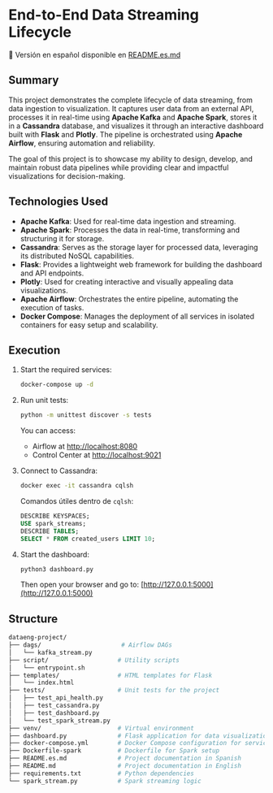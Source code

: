 # End-to-End Data Streaming Lifecycle

📄 Versión en español disponible en [README.es.md](README.es.md)

## **Summary**
This project demonstrates the complete lifecycle of data streaming, from data ingestion to visualization. It captures user data from an external API, processes it in real-time using **Apache Kafka** and **Apache Spark**, stores it in a **Cassandra** database, and visualizes it through an interactive dashboard built with **Flask** and **Plotly**. The pipeline is orchestrated using **Apache Airflow**, ensuring automation and reliability.

The goal of this project is to showcase my ability to design, develop, and maintain robust data pipelines while providing clear and impactful visualizations for decision-making.

## **Technologies Used**
- **Apache Kafka**: Used for real-time data ingestion and streaming.
- **Apache Spark**: Processes the data in real-time, transforming and structuring it for storage.
- **Cassandra**: Serves as the storage layer for processed data, leveraging its distributed NoSQL capabilities.
- **Flask**: Provides a lightweight web framework for building the dashboard and API endpoints.
- **Plotly**: Used for creating interactive and visually appealing data visualizations.
- **Apache Airflow**: Orchestrates the entire pipeline, automating the execution of tasks.
- **Docker Compose**: Manages the deployment of all services in isolated containers for easy setup and scalability.

## Execution

1. Start the required services:
   ```bash
   docker-compose up -d
   ```

2. Run unit tests:
   ```bash
   python -m unittest discover -s tests
   ```

   You can access:
   - Airflow at [http://localhost:8080](http://localhost:8080) 
   - Control Center at [http://localhost:9021](http://localhost:9021)

3. Connect to Cassandra:
   ```bash
   docker exec -it cassandra cqlsh
   ```

   Comandos útiles dentro de `cqlsh`:
   ```sql
   DESCRIBE KEYSPACES;
   USE spark_streams;
   DESCRIBE TABLES;
   SELECT * FROM created_users LIMIT 10;
   ```

4. Start the dashboard:
   ```bash
   python3 dashboard.py
   ```
   Then open your browser and go to: [http://127.0.0.1:5000](http://127.0.0.1:5000)


## Structure
   ```bash
dataeng-project/
├── dags/                      # Airflow DAGs
│   └── kafka_stream.py        
├── script/                   # Utility scripts
│   └── entrypoint.sh         
├── templates/                # HTML templates for Flask
│   └── index.html             
├── tests/                    # Unit tests for the project
│   ├── test_api_health.py     
│   ├── test_cassandra.py      
│   ├── test_dashboard.py      
│   └── test_spark_stream.py   
├── venv/                     # Virtual environment
├── dashboard.py              # Flask application for data visualization
├── docker-compose.yml        # Docker Compose configuration for services
├── Dockerfile-spark          # Dockerfile for Spark setup
├── README.es.md              # Project documentation in Spanish
├── README.md                 # Project documentation in English
├── requirements.txt          # Python dependencies
└── spark_stream.py           # Spark streaming logic
```